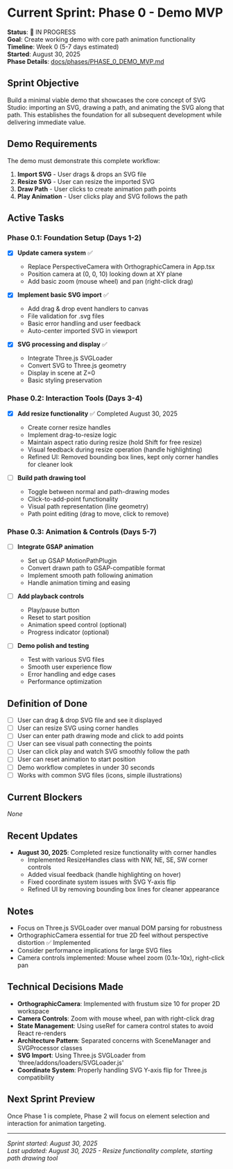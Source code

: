 # Current Sprint: Phase 0 - Demo MVP

**Status**: 🔄 IN PROGRESS  
**Goal**: Create working demo with core path animation functionality  
**Timeline**: Week 0 (5-7 days estimated)  
**Started**: August 30, 2025  
**Phase Details**: [docs/phases/PHASE_0_DEMO_MVP.md](phases/PHASE_0_DEMO_MVP.md)

## Sprint Objective
Build a minimal viable demo that showcases the core concept of SVG Studio: importing an SVG, drawing a path, and animating the SVG along that path. This establishes the foundation for all subsequent development while delivering immediate value.

## Demo Requirements
The demo must demonstrate this complete workflow:
1. **Import SVG** - User drags & drops an SVG file
2. **Resize SVG** - User can resize the imported SVG
3. **Draw Path** - User clicks to create animation path points
4. **Play Animation** - User clicks play and SVG follows the path

## Active Tasks

### Phase 0.1: Foundation Setup (Days 1-2)
- [x] **Update camera system** ✅
  - Replace PerspectiveCamera with OrthographicCamera in App.tsx
  - Position camera at (0, 0, 10) looking down at XY plane
  - Add basic zoom (mouse wheel) and pan (right-click drag)

- [x] **Implement basic SVG import** ✅
  - Add drag & drop event handlers to canvas
  - File validation for .svg files
  - Basic error handling and user feedback
  - Auto-center imported SVG in viewport

- [x] **SVG processing and display** ✅
  - Integrate Three.js SVGLoader
  - Convert SVG to Three.js geometry
  - Display in scene at Z=0
  - Basic styling preservation

### Phase 0.2: Interaction Tools (Days 3-4)
- [x] **Add resize functionality** ✅ Completed August 30, 2025
  - Create corner resize handles
  - Implement drag-to-resize logic
  - Maintain aspect ratio during resize (hold Shift for free resize)
  - Visual feedback during resize operation (handle highlighting)
  - Refined UI: Removed bounding box lines, kept only corner handles for cleaner look

- [ ] **Build path drawing tool**
  - Toggle between normal and path-drawing modes
  - Click-to-add-point functionality
  - Visual path representation (line geometry)
  - Path point editing (drag to move, click to remove)

### Phase 0.3: Animation & Controls (Days 5-7)
- [ ] **Integrate GSAP animation**
  - Set up GSAP MotionPathPlugin
  - Convert drawn path to GSAP-compatible format
  - Implement smooth path following animation
  - Handle animation timing and easing

- [ ] **Add playback controls**
  - Play/pause button
  - Reset to start position
  - Animation speed control (optional)
  - Progress indicator (optional)

- [ ] **Demo polish and testing**
  - Test with various SVG files
  - Smooth user experience flow
  - Error handling and edge cases
  - Performance optimization

## Definition of Done
- [ ] User can drag & drop SVG file and see it displayed
- [ ] User can resize SVG using corner handles
- [ ] User can enter path drawing mode and click to add points
- [ ] User can see visual path connecting the points
- [ ] User can click play and watch SVG smoothly follow the path
- [ ] User can reset animation to start position
- [ ] Demo workflow completes in under 30 seconds
- [ ] Works with common SVG files (icons, simple illustrations)

## Current Blockers
*None*

## Recent Updates
- **August 30, 2025**: Completed resize functionality with corner handles
  - Implemented ResizeHandles class with NW, NE, SE, SW corner controls
  - Added visual feedback (handle highlighting on hover)
  - Fixed coordinate system issues with SVG Y-axis flip
  - Refined UI by removing bounding box lines for cleaner appearance

## Notes
- Focus on Three.js SVGLoader over manual DOM parsing for robustness
- OrthographicCamera essential for true 2D feel without perspective distortion ✅ Implemented
- Consider performance implications for large SVG files
- Camera controls implemented: Mouse wheel zoom (0.1x-10x), right-click pan

## Technical Decisions Made
- **OrthographicCamera**: Implemented with frustum size 10 for proper 2D workspace
- **Camera Controls**: Zoom with mouse wheel, pan with right-click drag
- **State Management**: Using useRef for camera control states to avoid React re-renders
- **Architecture Pattern**: Separated concerns with SceneManager and SVGProcessor classes
- **SVG Import**: Using Three.js SVGLoader from 'three/addons/loaders/SVGLoader.js'
- **Coordinate System**: Properly handling SVG Y-axis flip for Three.js compatibility

## Next Sprint Preview
Once Phase 1 is complete, Phase 2 will focus on element selection and interaction for animation targeting.

---

*Sprint started: August 30, 2025*  
*Last updated: August 30, 2025 - Resize functionality complete, starting path drawing tool*
